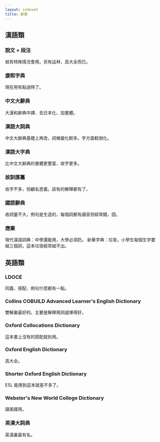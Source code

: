 ```yaml
---
layout: indexed
title: 辭書
---
```

## 漢語類
### 說文 + 段注
衹有特殊情況會用。另有詁林，高大全而已。

### 康煕字典
現在用有點過時了。

### 中文大辭典
大漢和辭典中譯、去日本化、加書體。

### 漢語大詞典
中文大辭典基礎上再改，詞條變化較多。字方面較弱化。

### 漢語大字典
比中文大辭典的書體更豐富，收字更多。

### 故訓匯纂
收字不多，但顧名思義，該有的解釋都有了。

### 國語辭典
收詞量不大，例句是生造的，每個詞都有讀音但經常錯，囧。

### 應棄
現代漢語詞典：中學還能用，大學必須扔。
新華字典：垃圾，小學生每個生字要組三個詞，這本垃圾經常組不出。

## 英語類
### LDOCE
同義、搭配、例句什麼都有一點。

### Collins COBUILD Advanced Learner's English Dictionary
雙解裏最好的。主要是解釋用詞選擇得好。

### Oxford Collocations Dictionary
這本書上沒有的搭配就別用。

### Oxford English Dictionary
高大全。

### Shorter Oxford English Dictionary
ESL 能用到這本就差不多了。

### Webster's New World College Dictionary
讀美媒用。

### 英漢大詞典
英漢裏最有名。